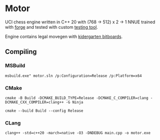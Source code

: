 # Motor

UCI chess engine written in C++ 20 with (768 -> 512) x 2 -> 1 NNUE trained with [forge](https://github.com/martinnovaak/forge) and tested with custom [testing tool](https://github.com/martinnovaak/engineduel). 

Engine contains legal movegen with [kidergarten bitboards](https://github.com/martinnovaak/motor/blob/main/chess_board/slider_attacks/kindergarten.md).

## Compiling

### MSBuild
`msbuild.exe" motor.sln /p:Configuration=Release /p:Platform=x64`

### CMake
`cmake -B Build -DCMAKE_BUILD_TYPE=Release -DCMAKE_C_COMPILER=clang -DCMAKE_CXX_COMPILER=clang++ -G Ninja`

`cmake --build Build --config Release`

### CLang 
`clang++ -std=c++20 -march=native -O3 -DNDEBUG main.cpp -o motor.exe`
